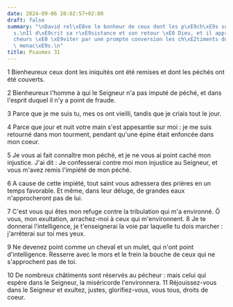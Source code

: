 ```yaml
---
date: 2024-09-06 20:02:57+02:00
draft: false
summary: "\nDavid rel\xE8ve le bonheur de ceux dont les p\xE9ch\xE9s sont effac\xE9\
  s.\nIl d\xE9crit sa r\xE9sistance et son retour \xE0 Dieu, et il apprend aux p\xE9\
  cheurs \xE0 \xE9viter par une prompte conversion les ch\xE2timents dont ils sont\
  \ menac\xE9s.\n"
title: Psaumes 31
---
```





1 Bienheureux ceux dont les iniquités ont été remises et dont les péchés ont été couverts.

2 Bienheureux l'homme à qui le Seigneur n'a pas imputé de péché, et dans l'esprit duquel il n'y a point de fraude.

3 Parce que je me suis tu, mes os ont vieilli, tandis que je criais tout le jour.

4 Parce que jour et nuit votre main s'est appesantie sur moi : je me suis retourné dans mon tourment, pendant qu'une épine était enfoncée dans mon coeur.

5 Je vous ai fait connaître mon péché, et je ne vous ai point caché mon injustice. J'ai dit : Je confesserai contre moi mon injustice au Seigneur, et vous m'avez remis l'impiété de mon péché.

6 A cause de cette impiété, tout saint vous adressera des prières en un temps favorable. Et même, dans leur déluge, de grandes eaux n'approcheront pas de lui.

7 C'est vous qui êtes mon refuge contre la tribulation qui m'a environné. Ô vous, mon exultation, arrachez-moi à ceux qui m'environnent. 8 Je te donnerai l'intelligence, je t'enseignerai la voie par laquelle tu dois marcher : j'arrêterai sur toi mes yeux.

9 Ne devenez point comme un cheval et un mulet, qui n'ont point d'intelligence. Resserre avec le mors et le frein la bouche de ceux qui ne s'approchent pas de toi.

10 De nombreux châtiments sont réservés au pécheur : mais celui qui espère dans le Seigneur, la miséricorde l'environnera. 11 Réjouissez-vous dans le Seigneur et exultez, justes, glorifiez-vous, vous tous, droits de coeur.

